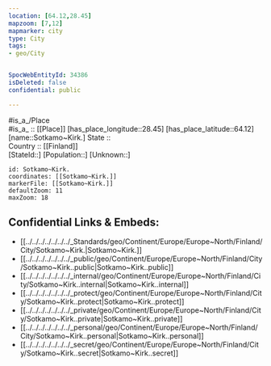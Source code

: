 ```yaml
---
location: [64.12,28.45] 
mapzoom: [7,12] 
mapmarker: city 
type: City
tags:
- geo/City


SpocWebEntityId: 34386
isDeleted: false
confidential: public

---
```

#is_a_/Place  
#is_a_ :: [[Place]] 
[has_place_longitude::28.45] 
[has_place_latitude::64.12] 
[name::Sotkamo~Kirk.] 
State ::  
Country :: [[Finland]]  
[StateId::] 
[Population::] 
[Unknown::] 


```leaflet
id: Sotkamo~Kirk.
coordinates: [[Sotkamo~Kirk.]] 
markerFile: [[Sotkamo~Kirk.]] 
defaultZoom: 11 
maxZoom: 18
```


## Confidential Links & Embeds: 
- [[../../../../../../../_Standards/geo/Continent/Europe/Europe~North/Finland/City/Sotkamo~Kirk.|Sotkamo~Kirk.]] 
- [[../../../../../../../_public/geo/Continent/Europe/Europe~North/Finland/City/Sotkamo~Kirk..public|Sotkamo~Kirk..public]] 
- [[../../../../../../../_internal/geo/Continent/Europe/Europe~North/Finland/City/Sotkamo~Kirk..internal|Sotkamo~Kirk..internal]] 
- [[../../../../../../../_protect/geo/Continent/Europe/Europe~North/Finland/City/Sotkamo~Kirk..protect|Sotkamo~Kirk..protect]] 
- [[../../../../../../../_private/geo/Continent/Europe/Europe~North/Finland/City/Sotkamo~Kirk..private|Sotkamo~Kirk..private]] 
- [[../../../../../../../_personal/geo/Continent/Europe/Europe~North/Finland/City/Sotkamo~Kirk..personal|Sotkamo~Kirk..personal]] 
- [[../../../../../../../_secret/geo/Continent/Europe/Europe~North/Finland/City/Sotkamo~Kirk..secret|Sotkamo~Kirk..secret]] 
